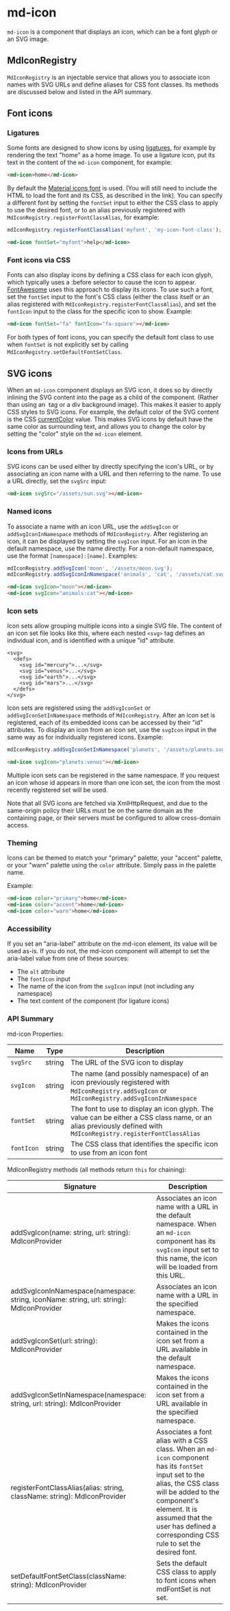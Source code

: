 # md-icon

`md-icon` is a component that displays an icon, which can be a font glyph or an SVG image.

## MdIconRegistry

`MdIconRegistry` is an injectable service that allows you to associate icon names with SVG URLs and define aliases for CSS font classes. Its methods are discussed below and listed in the API summary.

## Font icons

### Ligatures

Some fonts are designed to show icons by using [ligatures](https://en.wikipedia.org/wiki/Typographic_ligature), for example by rendering the text "home" as a home image. To use a ligature icon, put its text in the content of the `md-icon` component, for example:
```html
<md-icon>home</md-icon>
```

By default the [Material icons font](http://google.github.io/material-design-icons/#icon-font-for-the-web) is used. (You will still need to include the HTML to load the font and its CSS, as described in the link). You can specify a different font by setting the `fontSet` input to either the CSS class to apply to use the desired font, or to an alias previously registered with `MdIconRegistry.registerFontClassAlias`, for example:
```javascript
mdIconRegistry.registerFontClassAlias('myfont', 'my-icon-font-class');
```

```html
<md-icon fontSet="myfont">help</md-icon>
```

### Font icons via CSS

Fonts can also display icons by defining a CSS class for each icon glyph, which typically uses a :before selector to cause the icon to appear. [FontAwesome](https://fortawesome.github.io/Font-Awesome/examples/) uses this approach to display its icons. To use such a font, set the `fontSet` input to the font's CSS class (either the class itself or an alias registered with `MdIconRegistry.registerFontClassAlias`), and set the `fontIcon` input to the class for the specific icon to show. Example:

```html
<md-icon fontSet="fa" fontIcon="fa-square"></md-icon>
```

For both types of font icons, you can specify the default font class to use when `fontSet` is not explicitly set by calling `MdIconRegistry.setDefaultFontSetClass`.

## SVG icons

When an `md-icon` component displays an SVG icon, it does so by directly inlining the SVG content into the page as a child of the component. (Rather than using an <img> tag or a div background image). This makes it easier to apply CSS styles to SVG icons. For example, the default color of the SVG content is the CSS [currentColor](http://www.quirksmode.org/css/color/currentcolor.html) value. This makes SVG icons by default have the same color as surrounding text, and allows you to change the color by setting the "color" style on the `md-icon` element.

### Icons from URLs

SVG icons can be used either by directly specifying the icon's URL, or by associating an icon name with a URL and then referring to the name. To use a URL directly, set the `svgSrc` input:
```html
<md-icon svgSrc="/assets/sun.svg"></md-icon>
```

### Named icons

To associate a name with an icon URL, use the `addSvgIcon` or `addSvgIconInNamespace` methods of `MdIconRegistry`. After registering an icon, it can be displayed by setting the `svgIcon` input. For an icon in the default namespace, use the name directly. For a non-default namespace, use the format `[namespace]:[name]`. Examples:
```javascript
mdIconRegistry.addSvgIcon('moon', '/assets/moon.svg');
mdIconRegistry.addSvgIconInNamespace('animals', 'cat', '/assets/cat.svg');
```

```html
<md-icon svgIcon="moon"></md-icon>
<md-icon svgIcon="animals:cat"></md-icon>
```

### Icon sets

Icon sets allow grouping multiple icons into a single SVG file. The content of an icon set file looks like this, where each nested `<svg>` tag defines an individual icon, and is identified with a unique "id" attribute.
```
<svg>
  <defs>
    <svg id="mercury">...</svg>
    <svg id="venus">...</svg>
    <svg id="earth">...</svg>
    <svg id="mars">...</svg>
  </defs>
</svg>
```

Icon sets are registered using the `addSvgIconSet` or `addSvgIconSetInNamespace` methods of `MdIconRegistry`. After an icon set is registered, each of its embedded icons can be accessed by their "id" attributes. To display an icon from an icon set, use the `svgIcon` input in the same way as for individually registered icons. Example:
```javascript
mdIconRegistry.addSvgIconSetInNamespace('planets', '/assets/planets.svg');
```

```html
<md-icon svgIcon="planets:venus"></md-icon>
```

Multiple icon sets can be registered in the same namespace. If you request an icon whose id appears in more than one icon set, the icon from the most recently registered set will be used.

Note that all SVG icons are fetched via XmlHttpRequest, and due to the same-origin policy their URLs must be on the same domain as the containing page, or their servers must be configured to allow cross-domain access.

### Theming

Icons can be themed to match your "primary" palette, your "accent" palette, or your "warn" palette using the `color` attribute.
Simply pass in the palette name.

Example:

 ```html
<md-icon color="primary">home</md-icon>
<md-icon color="accent">home</md-icon>
<md-icon color="warn">home</md-icon>
```

### Accessibility

If you set an "aria-label" attribute on the md-icon element, its value will be used as-is. If you do not, the md-icon component will attempt to set the aria-label value from one of these sources:
* The `alt` attribute
* The `fontIcon` input
* The name of the icon from the `svgIcon` input (not including any namespace)
* The text content of the component (for ligature icons)

### API Summary

md-icon Properties:

| Name         | Type     | Description |
| ---          | ---      | --- |
| `svgSrc`     | string   | The URL of the SVG icon to display |
| `svgIcon`    | string   | The name (and possibly namespace) of an icon previously registered with `MdIconRegistry.addSvgIcon` or `MdIconRegistry.addSvgIconInNamespace` |
| `fontSet`    | string   | The font to use to display an icon glyph. The value can be either a CSS class name, or an alias previously defined with `MdIconRegistry.registerFontClassAlias` |
| `fontIcon`   | string   | The CSS class that identifies the specific icon to use from an icon font |

MdIconRegistry methods (all methods return `this` for chaining):

| Signature   | Description |
| ---         | --- |
| addSvgIcon(name: string, url: string): MdIconProvider | Associates an icon name with a URL in the default namespace. When an `md-icon` component has its `svgIcon` input set to this name, the icon will be loaded from this URL. |
| addSvgIconInNamespace(namespace: string, iconName: string, url: string): MdIconProvider | Associates an icon name with a URL in the specified namespace. |
| addSvgIconSet(url: string): MdIconProvider | Makes the icons contained in the icon set from a URL available in the default namespace. |
| addSvgIconSetInNamespace(namespace: string, url: string): MdIconProvider | Makes the icons contained in the icon set from a URL available in the specified namespace. |
| registerFontClassAlias(alias: string, className: string): MdIconProvider | Associates a font alias with a CSS class. When an `md-icon` component has its `fontSet` input set to the alias, the CSS class will be added to the component's element. It is assumed that the user has defined a corresponding CSS rule to set the desired font. |
| setDefaultFontSetClass(className: string): MdIconProvider | Sets the default CSS class to apply to font icons when mdFontSet is not set. |
